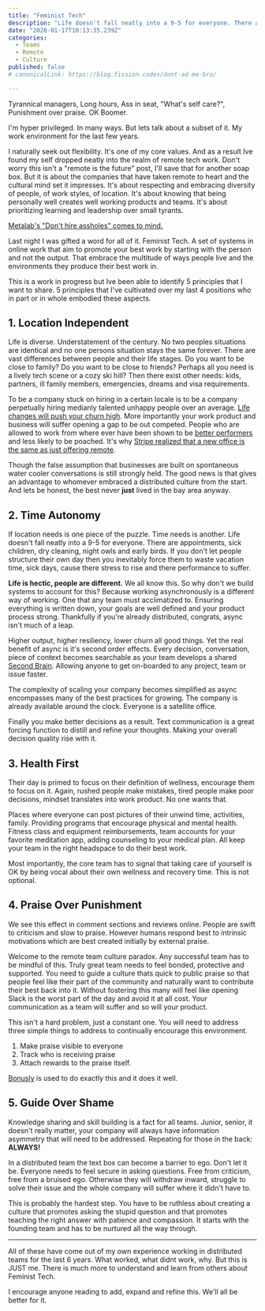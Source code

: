 ```yaml
---
title: "Feminist Tech"
description: "Life doesn't fall neatly into a 9-5 for everyone. There are appointments, sick children, dry cleaning, night owls and early birds. Life is hectic, people are different. We all know this. So why don't we build systems to account for this?"
date: "2020-01-17T10:13:35.239Z"
categories:
  - Teams
  - Remote
  - Culture
published: false
# canonicalLink: https://blog.fission.codes/dont-ad-me-bro/

---
```

Tyrannical managers, Long hours, Ass in seat, "What's self care?", Punishment over praise. OK Boomer.

I'm hyper privileged. In many ways. But lets talk about a subset of it. My work environment for the last few years.

I naturally seek out flexibility. It's one of my core values. And as a result Ive found my self dropped neatly into the realm of remote tech work. Don't worry this isn't a "remote is the future" post, I'll save that for another soap box. But it is about the companies that have taken remote to heart and the cultural mind set it impresses. It's about respecting and embracing diversity of people, of work styles, of location. It's about knowing that being personally well creates well working products and teams. It's about prioritizing learning and leadership over small tyrants.

[Metalab's "Don't hire assholes" comes to mind.](https://hazelhq.com/blog/metalab-founder-no-asshole-policy/)

Last night I was gifted a word for all of it. Feminist Tech. A set of systems in online work that aim to promote your best work by starting with the person and not the output. That embrace the multitude of ways people live and the environments they produce their best work in.

This is a work in progress but Ive been able to identify 5 principles that I want to share. 5 principles that I've cultivated over my last 4 positions who in part or in whole embodied these aspects.

## 1. Location Independent

Life is diverse. Understatement of the century. No two peoples situations are identical and no one persons situation stays the same forever. There are vast differences between people and their life stages. Do you want to be close to family? Do you want to be close to friends? Perhaps all you need is a lively tech scene or a cozy ski hill? Then there exist other needs: kids, partners, ill family members, emergencies, dreams and visa requirements.

To be a company stuck on hiring in a certain locale is to be a company perpetually hiring medianly talented unhappy people over an average. [Life changes will push your churn high](https://www.predictiveindex.com/blog/remote-work-improves-employee-productivity-happiness-retention/). More importantly your work product and business will suffer opening a gap to be out competed. People who are allowed to work from where ever have been shown to be [better performers](https://www.predictiveindex.com/blog/remote-work-improves-employee-productivity-happiness-retention/) and less likely to be poached. It's why [Stripe realized that a new office is the same as just offering remote](https://stripe.com/en-ca/blog/remote-hub).

Though the false assumption that businesses are built on spontaneous water cooler conversations is still strongly held. The good news is that gives an advantage to whomever embraced a distributed culture from the start. And lets be honest, the best never **just** lived in the bay area anyway.

## 2. Time Autonomy

If location needs is one piece of the puzzle. Time needs is another. Life doesn't fall neatly into a 9-5 for everyone. There are appointments, sick children, dry cleaning, night owls and early birds. If you don't let people structure their own day then you inevitably force them to waste vacation time, sick days, cause there stress to rise and there performance to suffer.

**Life is hectic, people are different.** We all know this. So why don't we build systems to account for this? Because working asynchronously is a different way of working. One that any team must acclimatized to. Ensuring everything is written down, your goals are well defined and your product process strong. Thankfully if you're already distributed, congrats, async isn't much of a leap.

Higher output, higher resiliency, lower churn all good things. Yet the real benefit of async is it's second order effects. Every decision, conversation, piece of context becomes searchable as your team develops a shared [Second Brain](https://medium.com/swlh/how-i-use-my-second-brain-b5300d68e83a). Allowing anyone to get on-boarded to any project, team or issue faster.

The complexity of scaling your company becomes simplified as async encompasses many of the best practices for growing. The company is already available around the clock. Everyone is a satellite office.

Finally you make better decisions as a result. Text communication is a great forcing function to distill and refine your thoughts. Making your overall decision quality rise with it.

## 3. Health First
Their day is primed to focus on their definition of wellness, encourage them to focus on it. Again, rushed people make mistakes, tired people make poor decisions, mindset translates into work product. No one wants that.

Places where everyone can post pictures of their unwind time, activities, family. Providing programs that encourage physical and mental health. Fitness class and equipment reimbursements, team accounts for your favorite meditation app, adding counseling to your medical plan. All keep your team in the right headspace to do their best work.

Most importantly, the core team has to signal that taking care of yourself is OK by being vocal about their own wellness and recovery time. This is not optional.

## 4. Praise Over Punishment

We see this effect in comment sections and reviews online. People are swift to criticism and slow to praise. However humans respond best to intrinsic motivations which are best created initially by external praise.

Welcome to the remote team culture paradox. Any successful team has to be mindful of this. Truly great team needs to feel bonded, protective and supported. You need to guide a culture thats quick to public praise so that people feel like their part of the community and naturally want to contribute their best back into it. Without fostering this many will feel like opening Slack is the worst part of the day and avoid it at all cost. Your communication as a team will suffer and so will your product.

This isn't a hard problem, just a constant one. You will need to address three simple things to address to continually encourage this environment.

1. Make praise visible to everyone
2. Track who is receiving praise
3. Attach rewards to the praise itself.

[Bonusly](https://bonus.ly/) is used to do exactly this and it does it well.

## 5. Guide Over Shame

Knowledge sharing and skill building is a fact for all teams. Junior, senior, it doesn't really matter, your company will always have information asymmetry that will need to be addressed. Repeating for those in the back: **ALWAYS!**

In a distributed team the text box can become a barrier to ego. Don't let it be. Everyone needs to feel secure in asking questions. Free from criticism, free from a bruised ego. Otherwise they will withdraw inward, struggle to solve their issue and the whole company will suffer where it didn't have to.

This is probably the hardest step. You have to be ruthless about creating a culture that promotes asking the stupid question and that promotes teaching the right answer with patience and compassion. It starts with the founding team and has to be nurtured all the way through.

---

All of these have come out of my own experience working in distributed teams for the last 6 years. What worked, what didnt work, why. But this is JUST me. There is much more to understand and learn from others about Feminist Tech.

I encourage anyone reading to add, expand and refine this. We'll all be better for it.